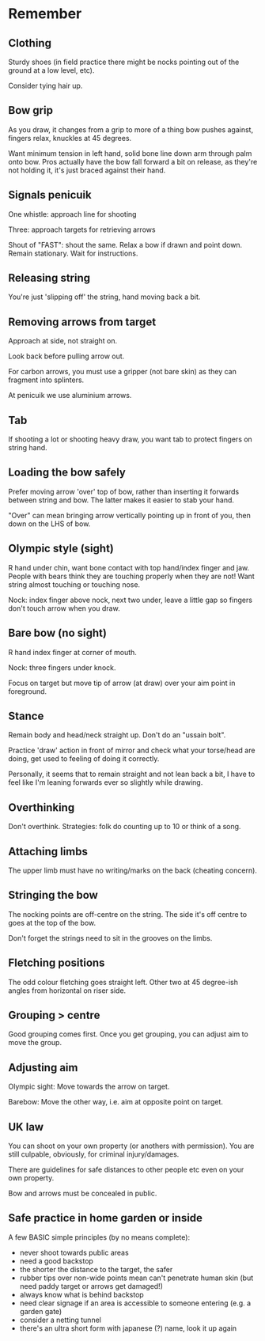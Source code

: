 # Remember

## Clothing

Sturdy shoes (in field practice there might be nocks pointing out of the ground at a low level, etc).

Consider tying hair up.

## Bow grip

As you draw, it changes from a grip to more of a thing bow pushes against, fingers relax, knuckles at 45 degrees.

Want minimum tension in left hand, solid bone line down arm through palm onto bow. Pros actually have the bow fall forward a bit on release, as they're not holding it, it's just braced against their hand.

## Signals penicuik

One whistle: approach line for shooting

Three: approach targets for retrieving arrows

Shout of "FAST": shout the same. Relax a bow if drawn and point down. Remain stationary. Wait for instructions.

## Releasing string

You're just 'slipping off' the string, hand moving back a bit.

## Removing arrows from target

Approach at side, not straight on. 

Look back before pulling arrow out. 

For carbon arrows, you must use a gripper (not bare skin) as they can fragment into splinters.

At penicuik we use aluminium arrows.

## Tab

If shooting a lot or shooting heavy draw, you want tab to protect fingers on string hand.

## Loading the bow safely

Prefer moving arrow 'over' top of bow, rather than inserting it forwards between string and bow. The latter makes it easier to stab your hand.

"Over" can mean bringing arrow vertically pointing up in front of you, then down on the LHS of bow.

## Olympic style (sight)

R hand under chin, want bone contact with top hand/index finger and jaw. People with bears think they are touching properly when they are not! Want string almost touching or touching nose.

Nock: index finger above nock, next two under, leave a little gap so fingers don't touch arrow when you draw.

## Bare bow (no sight)

R hand index finger at corner of mouth.

Nock: three fingers under knock.

Focus on target but move tip of arrow (at draw) over your aim point in foreground.

## Stance

Remain body and head/neck straight up. Don't do an "ussain bolt". 

Practice 'draw' action in front of mirror and check what your torse/head are doing, get used to feeling of doing it correctly.

Personally, it seems that to remain straight and not lean back a bit, I have to feel like I'm leaning forwards ever so slightly while drawing.

## Overthinking

Don't overthink. Strategies: folk do counting up to 10 or think of a song.

## Attaching limbs

The upper limb must have no writing/marks on the back (cheating concern).

## Stringing the bow

The nocking points are off-centre on the string. The side it's off centre to goes at the top of the bow.

Don't forget the strings need to sit in the grooves on the limbs.

## Fletching positions

The odd colour fletching goes straight left. Other two at 45 degree-ish angles from horizontal on riser side.

## Grouping > centre

Good grouping comes first. Once you get grouping, you can adjust aim to move the group.

## Adjusting aim

Olympic sight: Move towards the arrow on target.

Barebow: Move the other way, i.e. aim at opposite point on target.

## UK law

You can shoot on your own property (or anothers with permission). You are still culpable, obviously, for criminal injury/damages.

There are guidelines for safe distances to other people etc even on your own property.

Bow and arrows must be concealed in public.

## Safe practice in home garden or inside

A few BASIC simple principles (by no means complete):

* never shoot towards public areas
* need a good backstop
* the shorter the distance to the target, the safer
* rubber tips over non-wide points mean can't penetrate human skin (but need paddy target or arrows get damaged!)
* always know what is behind backstop
* need clear signage if an area is accessible to someone entering (e.g. a garden gate)
* consider a netting tunnel
* there's an ultra short form with japanese (?) name, look it up again
